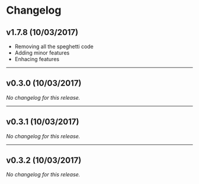 # Changelog

## v1.7.8 (10/03/2017)

- Removing all the speghetti code
- Adding minor features
- Enhacing features

---

## v0.3.0 (10/03/2017)
*No changelog for this release.*

---

## v0.3.1 (10/03/2017)
*No changelog for this release.*

---

## v0.3.2 (10/03/2017)
*No changelog for this release.*
